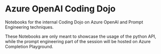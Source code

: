 # Azure OpenAI Coding Dojo

Notebooks for the internal Coding Dojo on Azure OpenAI and Prompt Engineering techniques. 

These Notebooks are only meant to showcase the usage of the python API, while the prompt engineering part of the session will be hosted on Azure Completion Playground. 

